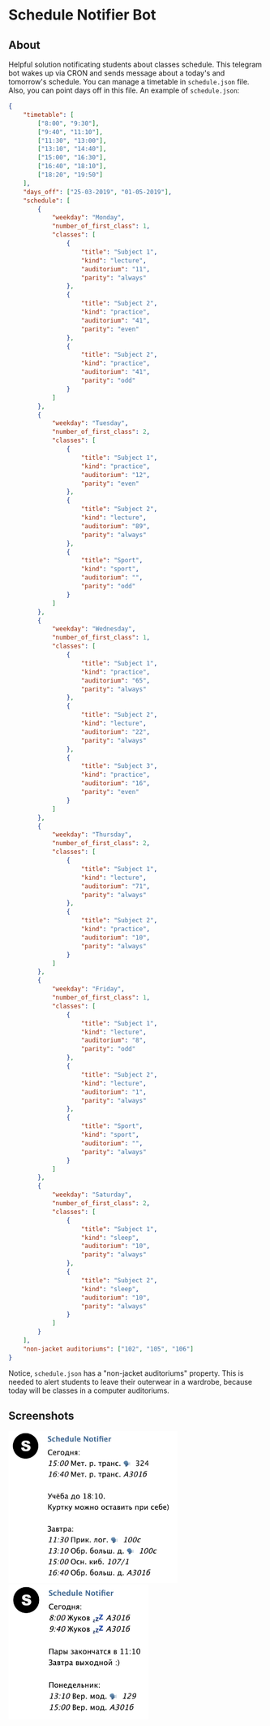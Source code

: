 # Schedule Notifier Bot
## About

Helpful solution notificating students about classes schedule. This telegram bot wakes up via CRON and sends message about a today's and tomorrow's schedule. You can manage a timetable in `schedule.json` file. Also, you can point days off in this file. An example of `schedule.json`:
```json
{
	"timetable": [
		["8:00", "9:30"],
		["9:40", "11:10"],
		["11:30", "13:00"],
		["13:10", "14:40"],
		["15:00", "16:30"],
		["16:40", "18:10"],
		["18:20", "19:50"]
	],
  	"days_off": ["25-03-2019", "01-05-2019"],
	"schedule": [
		{
			"weekday": "Monday",
			"number_of_first_class": 1,
			"classes": [
				{
					"title": "Subject 1",
					"kind": "lecture",
					"auditorium": "11",
					"parity": "always"
				},
				{
					"title": "Subject 2",
					"kind": "practice",
					"auditorium": "41",
					"parity": "even"
				},
				{
					"title": "Subject 2",
					"kind": "practice",
					"auditorium": "41",
					"parity": "odd"
				}
			]
		},
		{
			"weekday": "Tuesday",
			"number_of_first_class": 2,
			"classes": [
				{
					"title": "Subject 1",
					"kind": "practice",
					"auditorium": "12",
					"parity": "even"
				},
				{
					"title": "Subject 2",
					"kind": "lecture",
					"auditorium": "89",
					"parity": "always"
				},
				{
					"title": "Sport",
					"kind": "sport",
					"auditorium": "",
					"parity": "odd"
				}
			]
		},
		{
			"weekday": "Wednesday",
			"number_of_first_class": 1,
			"classes": [
				{
					"title": "Subject 1",
					"kind": "practice",
					"auditorium": "65",
					"parity": "always"
				},
				{
					"title": "Subject 2",
					"kind": "lecture",
					"auditorium": "22",
					"parity": "always"
				},
				{
					"title": "Subject 3",
					"kind": "practice",
					"auditorium": "16",
					"parity": "even"
				}
			]
		},
		{
			"weekday": "Thursday",
			"number_of_first_class": 2,
			"classes": [
				{
					"title": "Subject 1",
					"kind": "lecture",
					"auditorium": "71",
					"parity": "always"
				},
				{
					"title": "Subject 2",
					"kind": "practice",
					"auditorium": "10",
					"parity": "always"
				}
			]
		},
		{
			"weekday": "Friday",
			"number_of_first_class": 1,
			"classes": [
				{
					"title": "Subject 1",
					"kind": "lecture",
					"auditorium": "8",
					"parity": "odd"
				},
				{
					"title": "Subject 2",
					"kind": "lecture",
					"auditorium": "1",
					"parity": "always"
				},
				{
					"title": "Sport",
					"kind": "sport",
					"auditorium": "",
					"parity": "always"
				}
			]
		},
		{
			"weekday": "Saturday",
			"number_of_first_class": 2,
			"classes": [
				{
					"title": "Subject 1",
					"kind": "sleep",
					"auditorium": "10",
					"parity": "always"
				},
				{
					"title": "Subject 2",
					"kind": "sleep",
					"auditorium": "10",
					"parity": "always"
				}
			]
		}
	],
	"non-jacket auditoriums": ["102", "105", "106"]
}
```
Notice, `schedule.json` has a "non-jacket auditoriums" property. This is needed to alert students to leave their outerwear in a wardrobe, because today will be classes in a computer auditoriums.

## Screenshots

<img src="https://raw.githubusercontent.com/agvolkov5/schedule-notifier-bot/master/screenshot1.png" data-canonical-src="https://raw.githubusercontent.com/agvolkov5/schedule-notifier-bot/master/screenshot1.png" height="300" />
<img src="https://raw.githubusercontent.com/agvolkov5/schedule-notifier-bot/master/screenshot2.png" data-canonical-src="https://raw.githubusercontent.com/agvolkov5/schedule-notifier-bot/master/screenshot2.png" height="265" />
